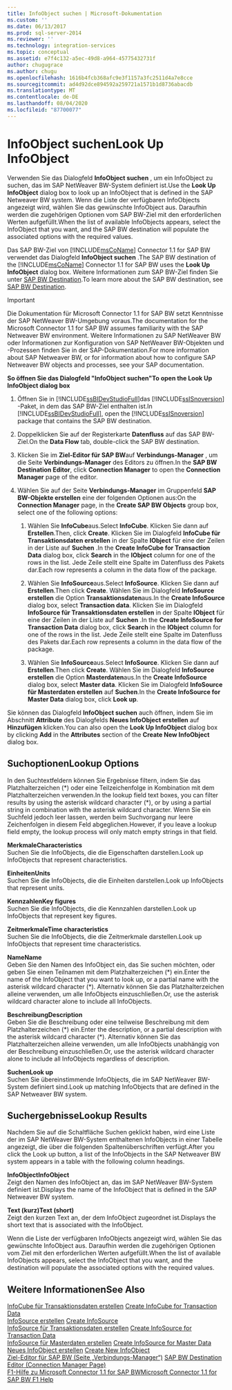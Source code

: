```yaml
---
title: InfoObject suchen | Microsoft-Dokumentation
ms.custom: ''
ms.date: 06/13/2017
ms.prod: sql-server-2014
ms.reviewer: ''
ms.technology: integration-services
ms.topic: conceptual
ms.assetid: e7f4c132-a5ec-49d8-a964-45775432731f
author: chugugrace
ms.author: chugu
ms.openlocfilehash: 1616b4fcb368afc9e3f1157a3fc2511d4a7e8cce
ms.sourcegitcommit: ad4d92dce894592a259721a1571b1d8736abacdb
ms.translationtype: MT
ms.contentlocale: de-DE
ms.lasthandoff: 08/04/2020
ms.locfileid: "87700077"
---
```

# <a name="look-up-infoobject"></a><span data-ttu-id="fdde8-102">InfoObject suchen</span><span class="sxs-lookup"><span data-stu-id="fdde8-102">Look Up InfoObject</span></span>
  <span data-ttu-id="fdde8-103">Verwenden Sie das Dialogfeld **InfoObject suchen** , um ein InfoObject zu suchen, das im SAP NetWeaver BW-System definiert ist.</span><span class="sxs-lookup"><span data-stu-id="fdde8-103">Use the **Look Up InfoObject** dialog box to look up an InfoObject that is defined in the SAP Netweaver BW system.</span></span> <span data-ttu-id="fdde8-104">Wenn die Liste der verfügbaren InfoObjects angezeigt wird, wählen Sie das gewünschte InfoObject aus. Daraufhin werden die zugehörigen Optionen vom SAP BW-Ziel mit den erforderlichen Werten aufgefüllt.</span><span class="sxs-lookup"><span data-stu-id="fdde8-104">When the list of available InfoObjects appears, select the InfoObject that you want, and the SAP BW destination will populate the associated options with the required values.</span></span>  
  
 <span data-ttu-id="fdde8-105">Das SAP BW-Ziel von [!INCLUDE[msCoName](../../includes/msconame-md.md)] Connector 1.1 for SAP BW verwendet das Dialogfeld **InfoObject suchen** .</span><span class="sxs-lookup"><span data-stu-id="fdde8-105">The SAP BW destination of the [!INCLUDE[msCoName](../../includes/msconame-md.md)] Connector 1.1 for SAP BW uses the **Look Up InfoObject** dialog box.</span></span> <span data-ttu-id="fdde8-106">Weitere Informationen zum SAP BW-Ziel finden Sie unter [SAP BW Destination](sap-bw-destination.md).</span><span class="sxs-lookup"><span data-stu-id="fdde8-106">To learn more about the SAP BW destination, see [SAP BW Destination](sap-bw-destination.md).</span></span>  
  
> [!IMPORTANT]  
>  <span data-ttu-id="fdde8-107">Die Dokumentation für Microsoft Connector 1.1 for SAP BW setzt Kenntnisse der SAP NetWeaver BW-Umgebung voraus.</span><span class="sxs-lookup"><span data-stu-id="fdde8-107">The documentation for the Microsoft Connector 1.1 for SAP BW assumes familiarity with the SAP Netweaver BW environment.</span></span> <span data-ttu-id="fdde8-108">Weitere Informationen zu SAP NetWeaver BW oder Informationen zur Konfiguration von SAP NetWeaver BW-Objekten und -Prozessen finden Sie in der SAP-Dokumentation.</span><span class="sxs-lookup"><span data-stu-id="fdde8-108">For more information about SAP Netweaver BW, or for information about how to configure SAP Netweaver BW objects and processes, see your SAP documentation.</span></span>  
  
 <span data-ttu-id="fdde8-109">**So öffnen Sie das Dialogfeld "InfoObject suchen"**</span><span class="sxs-lookup"><span data-stu-id="fdde8-109">**To open the Look Up InfoObject dialog box**</span></span>  
  
1.  <span data-ttu-id="fdde8-110">Öffnen Sie in [!INCLUDE[ssBIDevStudioFull](../../includes/ssbidevstudiofull-md.md)]das [!INCLUDE[ssISnoversion](../../includes/ssisnoversion-md.md)] -Paket, in dem das SAP BW-Ziel enthalten ist.</span><span class="sxs-lookup"><span data-stu-id="fdde8-110">In [!INCLUDE[ssBIDevStudioFull](../../includes/ssbidevstudiofull-md.md)], open the [!INCLUDE[ssISnoversion](../../includes/ssisnoversion-md.md)] package that contains the SAP BW destination.</span></span>  
  
2.  <span data-ttu-id="fdde8-111">Doppelklicken Sie auf der Registerkarte **Datenfluss** auf das SAP BW-Ziel.</span><span class="sxs-lookup"><span data-stu-id="fdde8-111">On the **Data Flow** tab, double-click the SAP BW destination.</span></span>  
  
3.  <span data-ttu-id="fdde8-112">Klicken Sie im **Ziel-Editor für SAP BW**auf **Verbindungs-Manager** , um die Seite **Verbindungs-Manager** des Editors zu öffnen.</span><span class="sxs-lookup"><span data-stu-id="fdde8-112">In the **SAP BW Destination Editor**, click **Connection Manager** to open the **Connection Manager** page of the editor.</span></span>  
  
4.  <span data-ttu-id="fdde8-113">Wählen Sie auf der Seite **Verbindungs-Manager** im Gruppenfeld **SAP BW-Objekte erstellen** eine der folgenden Optionen aus:</span><span class="sxs-lookup"><span data-stu-id="fdde8-113">On the **Connection Manager** page, in the **Create SAP BW Objects** group box, select one of the following options:</span></span>  
  
    1.  <span data-ttu-id="fdde8-114">Wählen Sie **InfoCube**aus.</span><span class="sxs-lookup"><span data-stu-id="fdde8-114">Select **InfoCube**.</span></span> <span data-ttu-id="fdde8-115">Klicken Sie dann auf **Erstellen**.</span><span class="sxs-lookup"><span data-stu-id="fdde8-115">Then, click **Create**.</span></span> <span data-ttu-id="fdde8-116">Klicken Sie im Dialogfeld **InfoCube für Transaktionsdaten erstellen** in der Spalte **IObject** für eine der Zeilen in der Liste auf **Suchen** .</span><span class="sxs-lookup"><span data-stu-id="fdde8-116">In the **Create InfoCube for Transaction Data** dialog box, click **Search** in the **IObject** column for one of the rows in the list.</span></span> <span data-ttu-id="fdde8-117">Jede Zeile stellt eine Spalte im Datenfluss des Pakets dar.</span><span class="sxs-lookup"><span data-stu-id="fdde8-117">Each row represents a column in the data flow of the package.</span></span>  
  
    2.  <span data-ttu-id="fdde8-118">Wählen Sie **InfoSource**aus.</span><span class="sxs-lookup"><span data-stu-id="fdde8-118">Select **InfoSource**.</span></span> <span data-ttu-id="fdde8-119">Klicken Sie dann auf **Erstellen**.</span><span class="sxs-lookup"><span data-stu-id="fdde8-119">Then click **Create**.</span></span> <span data-ttu-id="fdde8-120">Wählen Sie im Dialogfeld **InfoSource erstellen** die Option **Transaktionsdaten**aus.</span><span class="sxs-lookup"><span data-stu-id="fdde8-120">In the **Create InfoSource** dialog box, select **Transaction data**.</span></span> <span data-ttu-id="fdde8-121">Klicken Sie im Dialogfeld **InfoSource für Transaktionsdaten erstellen** in der Spalte **IObject** für eine der Zeilen in der Liste auf **Suchen** .</span><span class="sxs-lookup"><span data-stu-id="fdde8-121">In the **Create InfoSource for Transaction Data** dialog box, click **Search** in the **IObject** column for one of the rows in the list.</span></span> <span data-ttu-id="fdde8-122">Jede Zeile stellt eine Spalte im Datenfluss des Pakets dar.</span><span class="sxs-lookup"><span data-stu-id="fdde8-122">Each row represents a column in the data flow of the package.</span></span>  
  
    3.  <span data-ttu-id="fdde8-123">Wählen Sie **InfoSource**aus.</span><span class="sxs-lookup"><span data-stu-id="fdde8-123">Select **InfoSource**.</span></span> <span data-ttu-id="fdde8-124">Klicken Sie dann auf **Erstellen**.</span><span class="sxs-lookup"><span data-stu-id="fdde8-124">Then click **Create**.</span></span> <span data-ttu-id="fdde8-125">Wählen Sie im Dialogfeld **InfoSource erstellen** die Option **Masterdaten**aus.</span><span class="sxs-lookup"><span data-stu-id="fdde8-125">In the **Create InfoSource** dialog box, select **Master data**.</span></span> <span data-ttu-id="fdde8-126">Klicken Sie im Dialogfeld **InfoSource für Masterdaten erstellen** auf **Suchen**.</span><span class="sxs-lookup"><span data-stu-id="fdde8-126">In the **Create InfoSource for Master Data** dialog box, click **Look up**.</span></span>  
  
 <span data-ttu-id="fdde8-127">Sie können das Dialogfeld **InfoObject suchen** auch öffnen, indem Sie im Abschnitt **Attribute** des Dialogfelds **Neues InfoObject erstellen** auf **Hinzufügen** klicken.</span><span class="sxs-lookup"><span data-stu-id="fdde8-127">You can also open the **Look Up InfoObject** dialog box by clicking **Add** in the **Attributes** section of the **Create New InfoObject** dialog box.</span></span>  
  
## <a name="lookup-options"></a><span data-ttu-id="fdde8-128">Suchoptionen</span><span class="sxs-lookup"><span data-stu-id="fdde8-128">Lookup Options</span></span>  
 <span data-ttu-id="fdde8-129">In den Suchtextfeldern können Sie Ergebnisse filtern, indem Sie das Platzhalterzeichen (\*) oder eine Teilzeichenfolge in Kombination mit dem Platzhalterzeichen verwenden.</span><span class="sxs-lookup"><span data-stu-id="fdde8-129">In the lookup field text boxes, you can filter results by using the asterisk wildcard character (\*), or by using a partial string in combination with the asterisk wildcard character.</span></span> <span data-ttu-id="fdde8-130">Wenn Sie ein Suchfeld jedoch leer lassen, werden beim Suchvorgang nur leere Zeichenfolgen in diesem Feld abgeglichen.</span><span class="sxs-lookup"><span data-stu-id="fdde8-130">However, if you leave a lookup field empty, the lookup process will only match empty strings in that field.</span></span>  
  
 <span data-ttu-id="fdde8-131">**Merkmale**</span><span class="sxs-lookup"><span data-stu-id="fdde8-131">**Characteristics**</span></span>  
 <span data-ttu-id="fdde8-132">Suchen Sie die InfoObjects, die die Eigenschaften darstellen.</span><span class="sxs-lookup"><span data-stu-id="fdde8-132">Look up InfoObjects that represent characteristics.</span></span>  
  
 <span data-ttu-id="fdde8-133">**Einheiten**</span><span class="sxs-lookup"><span data-stu-id="fdde8-133">**Units**</span></span>  
 <span data-ttu-id="fdde8-134">Suchen Sie die InfoObjects, die die Einheiten darstellen.</span><span class="sxs-lookup"><span data-stu-id="fdde8-134">Look up InfoObjects that represent units.</span></span>  
  
 <span data-ttu-id="fdde8-135">**Kennzahlen**</span><span class="sxs-lookup"><span data-stu-id="fdde8-135">**Key figures**</span></span>  
 <span data-ttu-id="fdde8-136">Suchen Sie die InfoObjects, die die Kennzahlen darstellen.</span><span class="sxs-lookup"><span data-stu-id="fdde8-136">Look up InfoObjects that represent key figures.</span></span>  
  
 <span data-ttu-id="fdde8-137">**Zeitmerkmale**</span><span class="sxs-lookup"><span data-stu-id="fdde8-137">**Time characteristics**</span></span>  
 <span data-ttu-id="fdde8-138">Suchen Sie die InfoObjects, die die Zeitmerkmale darstellen.</span><span class="sxs-lookup"><span data-stu-id="fdde8-138">Look up InfoObjects that represent time characteristics.</span></span>  
  
 <span data-ttu-id="fdde8-139">**Name**</span><span class="sxs-lookup"><span data-stu-id="fdde8-139">**Name**</span></span>  
 <span data-ttu-id="fdde8-140">Geben Sie den Namen des InfoObject ein, das Sie suchen möchten, oder geben Sie einen Teilnamen mit dem Platzhalterzeichen (\*) ein.</span><span class="sxs-lookup"><span data-stu-id="fdde8-140">Enter the name of the InfoObject that you want to look up, or a partial name with the asterisk wildcard character (\*).</span></span> <span data-ttu-id="fdde8-141">Alternativ können Sie das Platzhalterzeichen alleine verwenden, um alle InfoObjects einzuschließen.</span><span class="sxs-lookup"><span data-stu-id="fdde8-141">Or, use the asterisk wildcard character alone to include all InfoObjects.</span></span>  
  
 <span data-ttu-id="fdde8-142">**Beschreibung**</span><span class="sxs-lookup"><span data-stu-id="fdde8-142">**Description**</span></span>  
 <span data-ttu-id="fdde8-143">Geben Sie die Beschreibung oder eine teilweise Beschreibung mit dem Platzhalterzeichen (\*) ein.</span><span class="sxs-lookup"><span data-stu-id="fdde8-143">Enter the description, or a partial description with the asterisk wildcard character (\*).</span></span> <span data-ttu-id="fdde8-144">Alternativ können Sie das Platzhalterzeichen alleine verwenden, um alle InfoObjects unabhängig von der Beschreibung einzuschließen.</span><span class="sxs-lookup"><span data-stu-id="fdde8-144">Or, use the asterisk wildcard character alone to include all InfoObjects regardless of description.</span></span>  
  
 <span data-ttu-id="fdde8-145">**Suchen**</span><span class="sxs-lookup"><span data-stu-id="fdde8-145">**Look up**</span></span>  
 <span data-ttu-id="fdde8-146">Suchen Sie übereinstimmende InfoObjects, die im SAP NetWeaver BW-System definiert sind.</span><span class="sxs-lookup"><span data-stu-id="fdde8-146">Look up matching InfoObjects that are defined in the SAP Netweaver BW system.</span></span>  
  
## <a name="lookup-results"></a><span data-ttu-id="fdde8-147">Suchergebnisse</span><span class="sxs-lookup"><span data-stu-id="fdde8-147">Lookup Results</span></span>  
 <span data-ttu-id="fdde8-148">Nachdem Sie auf die Schaltfläche Suchen geklickt haben, wird eine Liste der im SAP NetWeaver BW-System enthaltenen InfoObjects in einer Tabelle angezeigt, die über die folgenden Spaltenüberschriften verfügt.</span><span class="sxs-lookup"><span data-stu-id="fdde8-148">After you click the Look up button, a list of the InfoObjects in the SAP Netweaver BW system appears in a table with the following column headings.</span></span>  
  
 <span data-ttu-id="fdde8-149">**InfoObject**</span><span class="sxs-lookup"><span data-stu-id="fdde8-149">**InfoObject**</span></span>  
 <span data-ttu-id="fdde8-150">Zeigt den Namen des InfoObject an, das im SAP NetWeaver BW-System definiert ist.</span><span class="sxs-lookup"><span data-stu-id="fdde8-150">Displays the name of the InfoObject that is defined in the SAP Netweaver BW system.</span></span>  
  
 <span data-ttu-id="fdde8-151">**Text (kurz)**</span><span class="sxs-lookup"><span data-stu-id="fdde8-151">**Text (short)**</span></span>  
 <span data-ttu-id="fdde8-152">Zeigt den kurzen Text an, der dem InfoObject zugeordnet ist.</span><span class="sxs-lookup"><span data-stu-id="fdde8-152">Displays the short text that is associated with the InfoObject.</span></span>  
  
 <span data-ttu-id="fdde8-153">Wenn die Liste der verfügbaren InfoObjects angezeigt wird, wählen Sie das gewünschte InfoObject aus. Daraufhin werden die zugehörigen Optionen vom Ziel mit den erforderlichen Werten aufgefüllt.</span><span class="sxs-lookup"><span data-stu-id="fdde8-153">When the list of available InfoObjects appears, select the InfoObject that you want, and the destination will populate the associated options with the required values.</span></span>  
  
## <a name="see-also"></a><span data-ttu-id="fdde8-154">Weitere Informationen</span><span class="sxs-lookup"><span data-stu-id="fdde8-154">See Also</span></span>  
 <span data-ttu-id="fdde8-155">[InfoCube für Transaktionsdaten erstellen](create-infocube-for-transaction-data.md) </span><span class="sxs-lookup"><span data-stu-id="fdde8-155">[Create InfoCube for Transaction Data](create-infocube-for-transaction-data.md) </span></span>  
 <span data-ttu-id="fdde8-156">[InfoSource erstellen](create-infosource.md) </span><span class="sxs-lookup"><span data-stu-id="fdde8-156">[Create InfoSource](create-infosource.md) </span></span>  
 <span data-ttu-id="fdde8-157">[InfoSource für Transaktionsdaten erstellen](create-infosource-for-transaction-data.md) </span><span class="sxs-lookup"><span data-stu-id="fdde8-157">[Create InfoSource for Transaction Data](create-infosource-for-transaction-data.md) </span></span>  
 <span data-ttu-id="fdde8-158">[InfoSource für Masterdaten erstellen](create-infosource-for-master-data.md) </span><span class="sxs-lookup"><span data-stu-id="fdde8-158">[Create InfoSource for Master Data](create-infosource-for-master-data.md) </span></span>  
 <span data-ttu-id="fdde8-159">[Neues InfoObject erstellen](create-new-infoobject.md) </span><span class="sxs-lookup"><span data-stu-id="fdde8-159">[Create New InfoObject](create-new-infoobject.md) </span></span>  
 <span data-ttu-id="fdde8-160">[Ziel-Editor für SAP BW &#40;Seite „Verbindungs-Manager“&#41;](sap-bw-destination-editor-connection-manager-page.md) </span><span class="sxs-lookup"><span data-stu-id="fdde8-160">[SAP BW Destination Editor &#40;Connection Manager Page&#41;](sap-bw-destination-editor-connection-manager-page.md) </span></span>  
 [<span data-ttu-id="fdde8-161">F1-Hilfe zu Microsoft Connector 1.1 for SAP BW</span><span class="sxs-lookup"><span data-stu-id="fdde8-161">Microsoft Connector 1.1 for SAP BW F1 Help</span></span>](../microsoft-connector-for-sap-bw-f1-help.md)  
  
  
